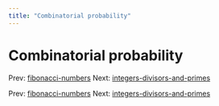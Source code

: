 ```yaml
---
title: "Combinatorial probability"
---
```


# Combinatorial probability

Prev: [fibonacci-numbers](fibonacci-numbers.md)
Next: [integers-divisors-and-primes](integers-divisors-and-primes.md)

Prev: [fibonacci-numbers](fibonacci-numbers.md)
Next: [integers-divisors-and-primes](integers-divisors-and-primes.md)
